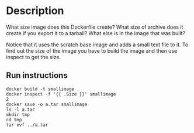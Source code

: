 # Description
What size image does this Dockerfile create?
What size of archive does it create if you export it to a tarball?
What else is in the image that was built?

Notice that it uses the scratch base image and adds a small text file to it. To find out the size of the image you have to build the image and then use inspect to get the size.

## Run instructions

    docker build -t smallimage .
    docker inspect -f '{{ .Size }}' smallimage
    2
    docker save -o a.tar smallimage
    ls -l a.tar
    mkdir tmp
    cd tmp
    tar xvf ../a.tar

